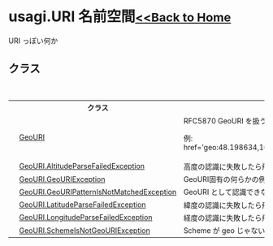 # usagi.URI 名前空間<small>[<<Back to Home](https://github.com/usagi/usagi.cs/blob/master/Help/Home.md)</small> 

URI っぽい何か


## クラス
&nbsp;<table><tr><th></th><th>クラス</th><th>説明</th></tr><tr><td>![Public クラス](media/pubclass.gif "Public クラス")</td><td><a href="T_usagi_URI_GeoURI.md">GeoURI</a></td><td>
RFC5870 GeoURI を扱う型 

例: href='geo:48.198634,16.371648;crs=wgs84;u=40'</td></tr><tr><td>![Public クラス](media/pubclass.gif "Public クラス")</td><td><a href="T_usagi_URI_GeoURI_AltitudeParseFailedException.md">GeoURI.AltitudeParseFailedException</a></td><td>
高度の認識に失敗したら飛ぶ例外</td></tr><tr><td>![Public クラス](media/pubclass.gif "Public クラス")</td><td><a href="T_usagi_URI_GeoURI_GeoURIException.md">GeoURI.GeoURIException</a></td><td>
GeoURI固有の何らかの例外</td></tr><tr><td>![Public クラス](media/pubclass.gif "Public クラス")</td><td><a href="T_usagi_URI_GeoURI_GeoURIPatternIsNotMatchedException.md">GeoURI.GeoURIPatternIsNotMatchedException</a></td><td>
GeoURI として認識できない場合に飛ばす例外</td></tr><tr><td>![Public クラス](media/pubclass.gif "Public クラス")</td><td><a href="T_usagi_URI_GeoURI_LatitudeParseFailedException.md">GeoURI.LatitudeParseFailedException</a></td><td>
緯度の認識に失敗したら飛ぶ例外</td></tr><tr><td>![Public クラス](media/pubclass.gif "Public クラス")</td><td><a href="T_usagi_URI_GeoURI_LongitudeParseFailedException.md">GeoURI.LongitudeParseFailedException</a></td><td>
経度の認識に失敗したら飛ぶ例外</td></tr><tr><td>![Public クラス](media/pubclass.gif "Public クラス")</td><td><a href="T_usagi_URI_GeoURI_SchemeIsNotGeoURIException.md">GeoURI.SchemeIsNotGeoURIException</a></td><td>
Scheme が geo じゃないよ例外</td></tr></table>&nbsp;
